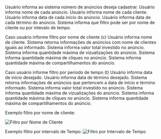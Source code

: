 Usuário informa ao sistema número de anúncios deseja cadastrar.
Usuário informa nome de cada anúncio.
Usuário informa nome de cada cliente.
Usuário informa data de cada início do anúncio.
Usuário informa data de cada término do anúncio.
Sistema informa que filtro pode ser por nome de cliente ou por intevalo de tempo.

Caso usuário informe filtro por nome de cliente (c)
Usuário informa nome de cliente.
Sistema retorna informações de anúncios com nome de clientes iguais ao informado.
Sistema informa valor total investido no anúncio.
Sistema informa quantidade máxima de vizualizações do anúncio.
Sistema informa quantidade máxima de cliques no anúncio.
Sistema informa quantidade máxima de compartilhamentos do anúncio.

Caso usuário informe filtro por período de tempo (t)
Usuário informa data de início desejado.
Usuário informa data de término desejado.
Sistema retorna informações de anúncios que pertencem a data de início e término informado.
Sistema informa valor total investido no anúncio.
Sistema informa quantidade máxima de vizualizações do anúncio.
Sistema informa quantidade máxima de cliques no anúncio.
Sistema informa quantidade máxima de compartilhamentos do anúncio.

Exemplo filtro por nome de cliente:

![Filtro por Nome de Cliente](https://user-images.githubusercontent.com/80331827/118142486-cee39680-b3e0-11eb-9e75-98d6f761df1c.png)

Exemplo filtro por intervalo de Tempo:
![Filtro por Intervalo de Tempo](https://user-images.githubusercontent.com/80331827/118142941-3c8fc280-b3e1-11eb-9c71-63b518ae5127.png)

